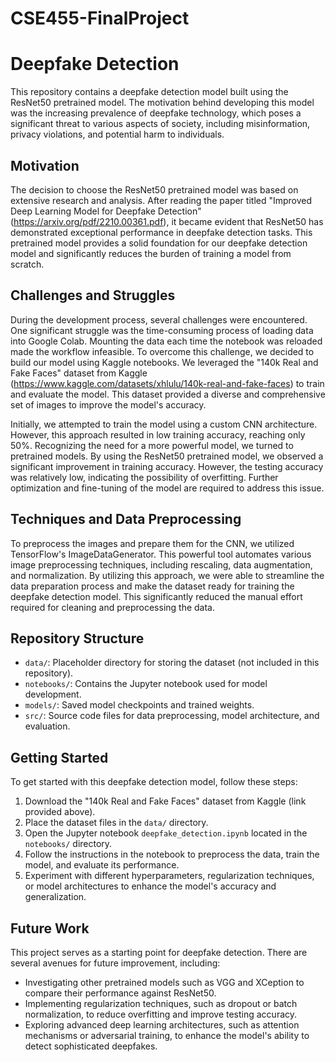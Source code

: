 # CSE455-FinalProject

# Deepfake Detection 

This repository contains a deepfake detection model built using the ResNet50 pretrained model. The motivation behind developing this model was the increasing prevalence of deepfake technology, which poses a significant threat to various aspects of society, including misinformation, privacy violations, and potential harm to individuals.

## Motivation

The decision to choose the ResNet50 pretrained model was based on extensive research and analysis. After reading the paper titled "Improved Deep Learning Model for Deepfake Detection" (https://arxiv.org/pdf/2210.00361.pdf), it became evident that ResNet50 has demonstrated exceptional performance in deepfake detection tasks. This pretrained model provides a solid foundation for our deepfake detection model and significantly reduces the burden of training a model from scratch.

## Challenges and Struggles

During the development process, several challenges were encountered. One significant struggle was the time-consuming process of loading data into Google Colab. Mounting the data each time the notebook was reloaded made the workflow infeasible. To overcome this challenge, we decided to build our model using Kaggle notebooks. We leveraged the "140k Real and Fake Faces" dataset from Kaggle (https://www.kaggle.com/datasets/xhlulu/140k-real-and-fake-faces) to train and evaluate the model. This dataset provided a diverse and comprehensive set of images to improve the model's accuracy.

Initially, we attempted to train the model using a custom CNN architecture. However, this approach resulted in low training accuracy, reaching only 50%. Recognizing the need for a more powerful model, we turned to pretrained models. By using the ResNet50 pretrained model, we observed a significant improvement in training accuracy. However, the testing accuracy was relatively low, indicating the possibility of overfitting. Further optimization and fine-tuning of the model are required to address this issue.

## Techniques and Data Preprocessing

To preprocess the images and prepare them for the CNN, we utilized TensorFlow's ImageDataGenerator. This powerful tool automates various image preprocessing techniques, including rescaling, data augmentation, and normalization. By utilizing this approach, we were able to streamline the data preparation process and make the dataset ready for training the deepfake detection model. This significantly reduced the manual effort required for cleaning and preprocessing the data.

## Repository Structure

- `data/`: Placeholder directory for storing the dataset (not included in this repository).
- `notebooks/`: Contains the Jupyter notebook used for model development.
- `models/`: Saved model checkpoints and trained weights.
- `src/`: Source code files for data preprocessing, model architecture, and evaluation.

## Getting Started

To get started with this deepfake detection model, follow these steps:

1. Download the "140k Real and Fake Faces" dataset from Kaggle (link provided above).
2. Place the dataset files in the `data/` directory.
3. Open the Jupyter notebook `deepfake_detection.ipynb` located in the `notebooks/` directory.
4. Follow the instructions in the notebook to preprocess the data, train the model, and evaluate its performance.
5. Experiment with different hyperparameters, regularization techniques, or model architectures to enhance the model's accuracy and generalization.

## Future Work

This project serves as a starting point for deepfake detection. There are several avenues for future improvement, including:

- Investigating other pretrained models such as VGG and XCeption to compare their performance against ResNet50.
- Implementing regularization techniques, such as dropout or batch normalization, to reduce overfitting and improve testing accuracy.
- Exploring advanced deep learning architectures, such as attention mechanisms or adversarial training, to enhance the model's ability to detect sophisticated deepfakes.

